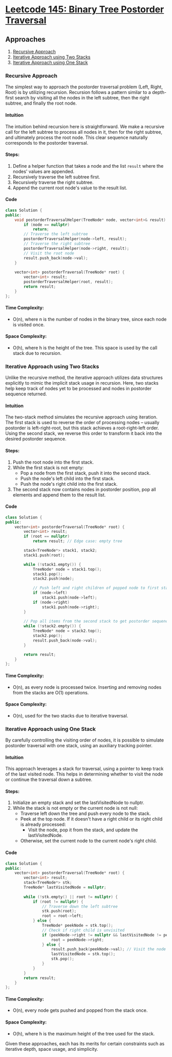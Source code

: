 # [Leetcode 145: Binary Tree Postorder Traversal](https://leetcode.com/problems/binary-tree-postorder-traversal/)

## Approaches
1. [Recursive Approach](#recursive-approach)
2. [Iterative Approach using Two Stacks](#iterative-approach-using-two-stacks)
3. [Iterative Approach using One Stack](#iterative-approach-using-one-stack)

### Recursive Approach

The simplest way to approach the postorder traversal problem (Left, Right, Root) is by utilizing recursion. Recursion follows a pattern similar to a depth-first search by visiting all the nodes in the left subtree, then the right subtree, and finally the root node.

#### Intuition
The intuition behind recursion here is straightforward. We make a recursive call for the left subtree to process all nodes in it, then for the right subtree, and ultimately process the root node. This clear sequence naturally corresponds to the postorder traversal.

#### Steps:
1. Define a helper function that takes a node and the list `result` where the nodes' values are appended.
2. Recursively traverse the left subtree first.
3. Recursively traverse the right subtree.
4. Append the current root node's value to the result list.

#### Code

```cpp
class Solution {
public:
    void postorderTraversalHelper(TreeNode* node, vector<int>& result) {
        if (node == nullptr)
            return;
        // Traverse the left subtree
        postorderTraversalHelper(node->left, result);
        // Traverse the right subtree
        postorderTraversalHelper(node->right, result);
        // Visit the root node
        result.push_back(node->val);
    }
    
    vector<int> postorderTraversal(TreeNode* root) {
        vector<int> result;
        postorderTraversalHelper(root, result);
        return result;
    }
};
```

#### Time Complexity: 
- O(n), where n is the number of nodes in the binary tree, since each node is visited once.
  
#### Space Complexity:
- O(h), where h is the height of the tree. This space is used by the call stack due to recursion.

### Iterative Approach using Two Stacks

Unlike the recursive method, the iterative approach utilizes data structures explicitly to mimic the implicit stack usage in recursion. Here, two stacks help keep track of nodes yet to be processed and nodes in postorder sequence returned.

#### Intuition
The two-stack method simulates the recursive approach using iteration. The first stack is used to reverse the order of processing nodes – usually postorder is left-right-root, but this stack achieves a root-right-left order. Using the second stack, we reverse this order to transform it back into the desired postorder sequence.

#### Steps:
1. Push the root node into the first stack.
2. While the first stack is not empty:
   - Pop a node from the first stack, push it into the second stack.
   - Push the node's left child into the first stack.
   - Push the node's right child into the first stack.
3. The second stack now contains nodes in postorder position, pop all elements and append them to the result list.

#### Code

```cpp
class Solution {
public:
    vector<int> postorderTraversal(TreeNode* root) {
        vector<int> result;
        if (root == nullptr) 
            return result; // Edge case: empty tree

        stack<TreeNode*> stack1, stack2;
        stack1.push(root);

        while (!stack1.empty()) {
            TreeNode* node = stack1.top();
            stack1.pop();
            stack2.push(node);

            // Push left and right children of popped node to first stack
            if (node->left)
                stack1.push(node->left);
            if (node->right)
                stack1.push(node->right);
        }
        
        // Pop all items from the second stack to get postorder sequence
        while (!stack2.empty()) {
            TreeNode* node = stack2.top();
            stack2.pop();
            result.push_back(node->val);
        }

        return result;
    }
};
```

#### Time Complexity: 
- O(n), as every node is processed twice. Inserting and removing nodes from the stacks are O(1) operations.
  
#### Space Complexity:
- O(n), used for the two stacks due to iterative traversal.

### Iterative Approach using One Stack

By carefully controlling the visiting order of nodes, it is possible to simulate postorder traversal with one stack, using an auxiliary tracking pointer.

#### Intuition
This approach leverages a stack for traversal, using a pointer to keep track of the last visited node. This helps in determining whether to visit the node or continue the traversal down a subtree.

#### Steps:
1. Initialize an empty stack and set the lastVisitedNode to nullptr.
2. While the stack is not empty or the current node is not null:
   - Traverse left down the tree and push every node to the stack.
   - Peek at the top node. If it doesn't have a right child or its right child is already processed:
     - Visit the node, pop it from the stack, and update the lastVisitedNode.
   - Otherwise, set the current node to the current node's right child.

#### Code

```cpp
class Solution {
public:
    vector<int> postorderTraversal(TreeNode* root) {
        vector<int> result;
        stack<TreeNode*> stk;
        TreeNode* lastVisitedNode = nullptr;
        
        while (!stk.empty() || root != nullptr) {
            if (root != nullptr) {
                // Traverse down the left subtree
                stk.push(root);
                root = root->left;
            } else {
                TreeNode* peekNode = stk.top();
                // Check if right child is unvisited
                if (peekNode->right != nullptr && lastVisitedNode != peekNode->right) {
                    root = peekNode->right;
                } else {
                    result.push_back(peekNode->val); // Visit the node
                    lastVisitedNode = stk.top();
                    stk.pop();
                }
            }
        }
        return result;
    }
};
```

#### Time Complexity: 
- O(n), every node gets pushed and popped from the stack once.

#### Space Complexity:
- O(h), where h is the maximum height of the tree used for the stack.

Given these approaches, each has its merits for certain constraints such as iterative depth, space usage, and simplicity.

